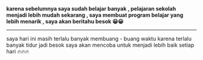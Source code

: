 <strong> karena sebelumnya saya sudah belajar banyak , pelajaran sekolah menjadi lebih mudah sekarang , saya membuat program belajar yang lebih menarik , saya akan beritahu besok 😀😀</strong>

<hr>

saya hari ini masih terlalu banyak membuang - buang waktu karena terlalu banyak tidur jadi besok saya akan mencoba untuk menjadi lebih baik setiap hari 🔥🔥🔥
